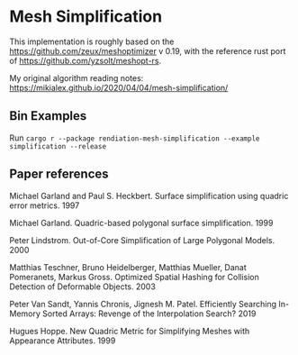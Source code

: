 # Mesh Simplification

This implementation is roughly based on the https://github.com/zeux/meshoptimizer v 0.19, with the reference rust port of https://github.com/yzsolt/meshopt-rs.

My original algorithm reading notes: https://mikialex.github.io/2020/04/04/mesh-simplification/

## Bin Examples

Run `cargo r --package rendiation-mesh-simplification --example simplification --release`

## Paper references

Michael Garland and Paul S. Heckbert. Surface simplification using quadric error metrics. 1997

Michael Garland. Quadric-based polygonal surface simplification. 1999

Peter Lindstrom. Out-of-Core Simplification of Large Polygonal Models. 2000

Matthias Teschner, Bruno Heidelberger, Matthias Mueller, Danat Pomeranets, Markus Gross. Optimized Spatial Hashing for Collision Detection of Deformable Objects. 2003

Peter Van Sandt, Yannis Chronis, Jignesh M. Patel. Efficiently Searching In-Memory Sorted Arrays: Revenge of the Interpolation Search? 2019

Hugues Hoppe. New Quadric Metric for Simplifying Meshes with Appearance Attributes. 1999